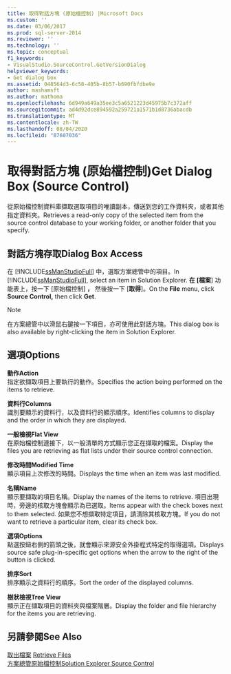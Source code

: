 ```yaml
---
title: 取得對話方塊 (原始檔控制) |Microsoft Docs
ms.custom: ''
ms.date: 03/06/2017
ms.prod: sql-server-2014
ms.reviewer: ''
ms.technology: ''
ms.topic: conceptual
f1_keywords:
- VisualStudio.SourceControl.GetVersionDialog
helpviewer_keywords:
- Get dialog box
ms.assetid: 048564d3-6c58-405b-8b57-b690fbfdbe9e
author: mashamsft
ms.author: mathoma
ms.openlocfilehash: 6d949a649a35ee3c5a6521223d45975b7c372aff
ms.sourcegitcommit: ad4d92dce894592a259721a1571b1d8736abacdb
ms.translationtype: MT
ms.contentlocale: zh-TW
ms.lasthandoff: 08/04/2020
ms.locfileid: "87607036"
---
```

# <a name="get-dialog-box-source-control"></a><span data-ttu-id="e4bdb-102">取得對話方塊 (原始檔控制)</span><span class="sxs-lookup"><span data-stu-id="e4bdb-102">Get Dialog Box (Source Control)</span></span>
  <span data-ttu-id="e4bdb-103">從原始檔控制資料庫擷取選取項目的唯讀副本，傳送到您的工作資料夾，或者其他指定資料夾。</span><span class="sxs-lookup"><span data-stu-id="e4bdb-103">Retrieves a read-only copy of the selected item from the source control database to your working folder, or another folder that you specify.</span></span>  
  
## <a name="dialog-box-access"></a><span data-ttu-id="e4bdb-104">對話方塊存取</span><span class="sxs-lookup"><span data-stu-id="e4bdb-104">Dialog Box Access</span></span>  
 <span data-ttu-id="e4bdb-105">在 [!INCLUDE[ssManStudioFull](../includes/ssmanstudiofull-md.md)] 中，選取方案總管中的項目。</span><span class="sxs-lookup"><span data-stu-id="e4bdb-105">In [!INCLUDE[ssManStudioFull](../includes/ssmanstudiofull-md.md)], select an item in Solution Explorer.</span></span> <span data-ttu-id="e4bdb-106">**在 [檔案**] 功能表上，按一下 [原始檔控制] **，** 然後按一下 [**取得**]。</span><span class="sxs-lookup"><span data-stu-id="e4bdb-106">On the **File** menu, click **Source Control,** then click **Get**.</span></span>  
  
> [!NOTE]  
>  <span data-ttu-id="e4bdb-107">在方案總管中以滑鼠右鍵按一下項目，亦可使用此對話方塊。</span><span class="sxs-lookup"><span data-stu-id="e4bdb-107">This dialog box is also available by right-clicking the item in Solution Explorer.</span></span>  
  
## <a name="options"></a><span data-ttu-id="e4bdb-108">選項</span><span class="sxs-lookup"><span data-stu-id="e4bdb-108">Options</span></span>  
 <span data-ttu-id="e4bdb-109">**動作**</span><span class="sxs-lookup"><span data-stu-id="e4bdb-109">**Action**</span></span>  
 <span data-ttu-id="e4bdb-110">指定欲擷取項目上要執行的動作。</span><span class="sxs-lookup"><span data-stu-id="e4bdb-110">Specifies the action being performed on the items to retrieve.</span></span>  
  
 <span data-ttu-id="e4bdb-111">**資料行**</span><span class="sxs-lookup"><span data-stu-id="e4bdb-111">**Columns**</span></span>  
 <span data-ttu-id="e4bdb-112">識別要顯示的資料行，以及資料行的顯示順序。</span><span class="sxs-lookup"><span data-stu-id="e4bdb-112">Identifies columns to display and the order in which they are displayed.</span></span>  
  
 <span data-ttu-id="e4bdb-113">**一般檢視**</span><span class="sxs-lookup"><span data-stu-id="e4bdb-113">**Flat View**</span></span>  
 <span data-ttu-id="e4bdb-114">在原始檔控制連接下，以一般清單的方式顯示您正在擷取的檔案。</span><span class="sxs-lookup"><span data-stu-id="e4bdb-114">Display the files you are retrieving as flat lists under their source control connection.</span></span>  
  
 <span data-ttu-id="e4bdb-115">**修改時間**</span><span class="sxs-lookup"><span data-stu-id="e4bdb-115">**Modified Time**</span></span>  
 <span data-ttu-id="e4bdb-116">顯示項目上次修改的時間。</span><span class="sxs-lookup"><span data-stu-id="e4bdb-116">Displays the time when an item was last modified.</span></span>  
  
 <span data-ttu-id="e4bdb-117">**名稱**</span><span class="sxs-lookup"><span data-stu-id="e4bdb-117">**Name**</span></span>  
 <span data-ttu-id="e4bdb-118">顯示要擷取的項目名稱。</span><span class="sxs-lookup"><span data-stu-id="e4bdb-118">Display the names of the items to retrieve.</span></span> <span data-ttu-id="e4bdb-119">項目出現時，旁邊的核取方塊會顯示為已選取。</span><span class="sxs-lookup"><span data-stu-id="e4bdb-119">Items appear with the check boxes next to them selected.</span></span> <span data-ttu-id="e4bdb-120">如果您不想擷取特定項目，請清除其核取方塊。</span><span class="sxs-lookup"><span data-stu-id="e4bdb-120">If you do not want to retrieve a particular item, clear its check box.</span></span>  
  
 <span data-ttu-id="e4bdb-121">**選項**</span><span class="sxs-lookup"><span data-stu-id="e4bdb-121">**Options**</span></span>  
 <span data-ttu-id="e4bdb-122">點選按鈕右側的箭頭之後，就會顯示來源安全外掛程式特定的取得選項。</span><span class="sxs-lookup"><span data-stu-id="e4bdb-122">Displays source safe plug-in-specific get options when the arrow to the right of the button is clicked.</span></span>  
  
 <span data-ttu-id="e4bdb-123">**排序**</span><span class="sxs-lookup"><span data-stu-id="e4bdb-123">**Sort**</span></span>  
 <span data-ttu-id="e4bdb-124">排序顯示之資料行的順序。</span><span class="sxs-lookup"><span data-stu-id="e4bdb-124">Sort the order of the displayed columns.</span></span>  
  
 <span data-ttu-id="e4bdb-125">**樹狀檢視**</span><span class="sxs-lookup"><span data-stu-id="e4bdb-125">**Tree View**</span></span>  
 <span data-ttu-id="e4bdb-126">顯示正在擷取項目的資料夾與檔案階層。</span><span class="sxs-lookup"><span data-stu-id="e4bdb-126">Display the folder and file hierarchy for the items you are retrieving.</span></span>  
  
## <a name="see-also"></a><span data-ttu-id="e4bdb-127">另請參閱</span><span class="sxs-lookup"><span data-stu-id="e4bdb-127">See Also</span></span>  
 <span data-ttu-id="e4bdb-128">[取出檔案](../../2014/database-engine/retrieve-files.md) </span><span class="sxs-lookup"><span data-stu-id="e4bdb-128">[Retrieve Files](../../2014/database-engine/retrieve-files.md) </span></span>  
 [<span data-ttu-id="e4bdb-129">方案總管原始檔控制</span><span class="sxs-lookup"><span data-stu-id="e4bdb-129">Solution Explorer Source Control</span></span>](../../2014/database-engine/solution-explorer-source-control.md)  
  
  

